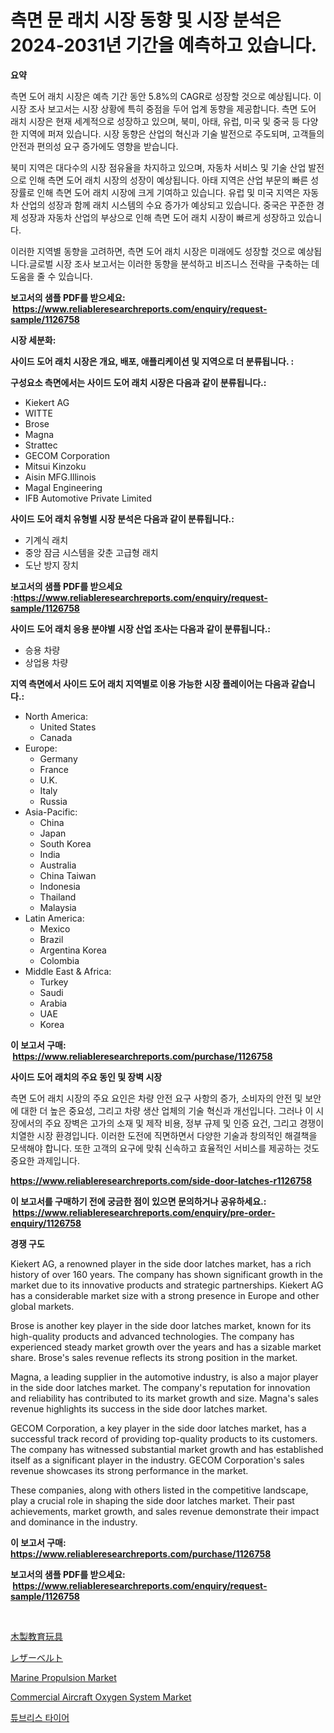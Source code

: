 <p><h1>측면 문 래치 시장 동향 및 시장 분석은 2024-2031년 기간을 예측하고 있습니다.</h1></p><p><strong>요약</strong></p>
<p><p>측면 도어 래치 시장은 예측 기간 동안 5.8%의 CAGR로 성장할 것으로 예상됩니다. 이 시장 조사 보고서는 시장 상황에 특히 중점을 두어 업계 동향을 제공합니다. 측면 도어 래치 시장은 현재 세계적으로 성장하고 있으며, 북미, 아태, 유럽, 미국 및 중국 등 다양한 지역에 퍼져 있습니다. 시장 동향은 산업의 혁신과 기술 발전으로 주도되며, 고객들의 안전과 편의성 요구 증가에도 영향을 받습니다. </p><p>북미 지역은 대다수의 시장 점유율을 차지하고 있으며, 자동차 서비스 및 기술 산업 발전으로 인해 측면 도어 래치 시장의 성장이 예상됩니다. 아태 지역은 산업 부문의 빠른 성장률로 인해 측면 도어 래치 시장에 크게 기여하고 있습니다. 유럽 및 미국 지역은 자동차 산업의 성장과 함께 래치 시스템의 수요 증가가 예상되고 있습니다. 중국은 꾸준한 경제 성장과 자동차 산업의 부상으로 인해 측면 도어 래치 시장이 빠르게 성장하고 있습니다.</p><p>이러한 지역별 동향을 고려하면, 측면 도어 래치 시장은 미래에도 성장할 것으로 예상됩니다.글로벌 시장 조사 보고서는 이러한 동향을 분석하고 비즈니스 전략을 구축하는 데 도움을 줄 수 있습니다.</p></p>
<p><strong>보고서의 샘플 PDF를 받으세요: &nbsp;<a href="https://www.reliableresearchreports.com/enquiry/request-sample/1126758">https://www.reliableresearchreports.com/enquiry/request-sample/1126758</a></strong></p>
<p><strong>시장 세분화:</strong></p>
<p><strong> 사이드 도어 래치 시장은 개요, 배포, 애플리케이션 및 지역으로 더 분류됩니다. :</strong></p>
<p><strong>구성요소 측면에서는 사이드 도어 래치 시장은 다음과 같이 분류됩니다.:</strong></p>
<p><ul><li>Kiekert AG</li><li>WITTE</li><li>Brose</li><li>Magna</li><li>Strattec</li><li>GECOM Corporation</li><li>Mitsui Kinzoku</li><li>Aisin MFG.Illinois</li><li>Magal Engineering</li><li>IFB Automotive Private Limited</li></ul></p>
<p><strong> 사이드 도어 래치 유형별 시장 분석은 다음과 같이 분류됩니다.:</strong></p>
<p><ul><li>기계식 래치</li><li>중앙 잠금 시스템을 갖춘 고급형 래치</li><li>도난 방지 장치</li></ul></p>
<p><strong>보고서의 샘플 PDF를 받으세요 :<a href="https://www.reliableresearchreports.com/enquiry/request-sample/1126758">https://www.reliableresearchreports.com/enquiry/request-sample/1126758</a></strong></p>
<p><strong> 사이드 도어 래치 응용 분야별 시장 산업 조사는 다음과 같이 분류됩니다.:</strong></p>
<p><ul><li>승용 차량</li><li>상업용 차량</li></ul></p>
<p><strong>지역 측면에서 사이드 도어 래치 지역별로 이용 가능한 시장 플레이어는 다음과 같습니다.:</strong></p>
<p><ul>
    <li>
        North America:
        <ul>
            <li>United States</li>
            <li>Canada</li>
        </ul>
    </li>
    <li>
        Europe:
        <ul>
            <li>Germany</li>
            <li>France</li>
            <li>U.K.</li>
            <li>Italy</li>
            <li>Russia</li>
        </ul>
    </li>
    <li>
        Asia-Pacific:
        <ul>
            <li>China</li>
            <li>Japan</li>
            <li>South Korea</li>
            <li>India</li>
            <li>Australia</li>
            <li>China Taiwan</li>
            <li>Indonesia</li>
            <li>Thailand</li>
            <li>Malaysia</li>
        </ul>
    </li>
    <li>
        Latin America:
        <ul>
            <li>Mexico</li>
            <li>Brazil</li>
            <li>Argentina Korea</li>
            <li>Colombia</li>
        </ul>
    </li>
    <li>
        Middle East & Africa:
        <ul>
            <li>Turkey</li>
            <li>Saudi</li>
            <li>Arabia</li>
            <li>UAE</li>
            <li>Korea</li>
        </ul>
    </li>
    </ul></p>
<p><strong>이 보고서 구매: &nbsp;<a href="https://www.reliableresearchreports.com/purchase/1126758">https://www.reliableresearchreports.com/purchase/1126758</a></strong></p>
<p><strong>사이드 도어 래치의 주요 동인 및 장벽 시장</strong></p>
<p><p>측면 도어 래치 시장의 주요 요인은 차량 안전 요구 사항의 증가, 소비자의 안전 및 보안에 대한 더 높은 중요성, 그리고 차량 생산 업체의 기술 혁신과 개선입니다. 그러나 이 시장에서의 주요 장벽은 고가의 소재 및 제작 비용, 정부 규제 및 인증 요건, 그리고 경쟁이 치열한 시장 환경입니다. 이러한 도전에 직면하면서 다양한 기술과 창의적인 해결책을 모색해야 합니다. 또한 고객의 요구에 맞춰 신속하고 효율적인 서비스를 제공하는 것도 중요한 과제입니다.</p></p>
<p><strong><a href="https://www.reliableresearchreports.com/side-door-latches-r1126758">https://www.reliableresearchreports.com/side-door-latches-r1126758</a></strong></p>
<p><strong>이 보고서를 구매하기 전에 궁금한 점이 있으면 문의하거나 공유하세요.: &nbsp;<a href="https://www.reliableresearchreports.com/enquiry/pre-order-enquiry/1126758">https://www.reliableresearchreports.com/enquiry/pre-order-enquiry/1126758</a></strong></p>
<p><strong>경쟁 구도</strong></p>
<p><p>Kiekert AG, a renowned player in the side door latches market, has a rich history of over 160 years. The company has shown significant growth in the market due to its innovative products and strategic partnerships. Kiekert AG has a considerable market size with a strong presence in Europe and other global markets.</p><p>Brose is another key player in the side door latches market, known for its high-quality products and advanced technologies. The company has experienced steady market growth over the years and has a sizable market share. Brose's sales revenue reflects its strong position in the market.</p><p>Magna, a leading supplier in the automotive industry, is also a major player in the side door latches market. The company's reputation for innovation and reliability has contributed to its market growth and size. Magna's sales revenue highlights its success in the side door latches market.</p><p>GECOM Corporation, a key player in the side door latches market, has a successful track record of providing top-quality products to its customers. The company has witnessed substantial market growth and has established itself as a significant player in the industry. GECOM Corporation's sales revenue showcases its strong performance in the market.</p><p>These companies, along with others listed in the competitive landscape, play a crucial role in shaping the side door latches market. Their past achievements, market growth, and sales revenue demonstrate their impact and dominance in the industry.</p></p>
<p><strong>이 보고서 구매: &nbsp; <a href="https://www.reliableresearchreports.com/purchase/1126758">https://www.reliableresearchreports.com/purchase/1126758</a></strong></p>
<p><strong>보고서의 샘플 PDF를 받으세요: &nbsp;<a href="https://www.reliableresearchreports.com/enquiry/request-sample/1126758">https://www.reliableresearchreports.com/enquiry/request-sample/1126758</a></strong><strong></strong></p>
<p>&nbsp;</p>
<p><p><a href="https://github.com/xnljig2898992/Market-Research-Report-List-1/blob/main/205794326541.md">木製教育玩具</a></p><p><a href="https://github.com/adcxff01450218/Market-Research-Report-List-1/blob/main/439284126542.md">レザーベルト</a></p><p><a href="https://github.com/Glendatilghmankmgz0rbhwpy/Market-Research-Report-List-2/blob/main/marine-propulsion-market.md">Marine Propulsion Market</a></p><p><a href="https://github.com/dx0328/Market-Research-Report-List-2/blob/main/commercial-aircraft-oxygen-system-market.md">Commercial Aircraft Oxygen System Market</a></p><p><a href="https://github.com/fernandotryO5lson96765/Market-Research-Report-List-1/blob/main/596717724611.md">튜브리스 타이어</a></p></p>